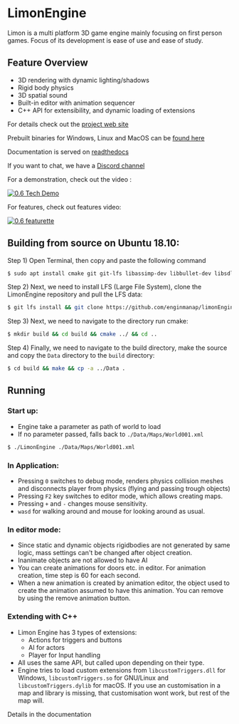 # LimonEngine

Limon is a multi platform 3D game engine mainly focusing on first person games. Focus of its development is ease of use and ease of study. 

## Feature Overview

- 3D rendering with dynamic lighting/shadows
- Rigid body physics
- 3D spatial sound
- Built-in editor with animation sequencer
- C++ API for extensibility, and dynamic loading of extensions

For details check out the [project web site](http://enginmanap.github.io/limonEngine/status.html)

Prebuilt binaries for Windows, Linux and MacOS can be [found here](https://github.com/enginmanap/limonEngine/releases)

Documentation is served on [readthedocs](https://limonengine.readthedocs.io/en/latest/)

If you want to chat, we have a [Discord channel](https://discord.gg/gqprbFd)

For a demonstration, check out the video :

[![0.6 Tech Demo](http://img.youtube.com/vi/quOlyDosGXc/0.jpg)](http://www.youtube.com/watch?v=quOlyDosGXc)

For features, check out features video:

[![0.6 featurette](http://img.youtube.com/vi/WOJUJjeV2Gw/0.jpg)](http://www.youtube.com/watch?v=WOJUJjeV2Gw)

## Building from source on Ubuntu 18.10:

Step 1) Open Terminal, then copy and paste the following command
```bash
$ sudo apt install cmake git git-lfs libassimp-dev libbullet-dev libsdl2-dev libsdl2-image-dev libfreetype6-dev libtinyxml2-dev libglew-dev build-essential libglm-dev libtinyxml2-dev
```
Step 2) Next, we need to install LFS (Large File System), clone the LimonEngine repository and pull the LFS data:
```bash
$ git lfs install && git clone https://github.com/enginmanap/limonEngine.git && cd limonEngine && git lfs pull
```
Step 3) Next, we need to navigate to the directory run cmake:
```bash
$ mkdir build && cd build && cmake ../ && cd ..
```
Step 4) Finally, we need to navigate to the build directory, make the source and copy the `Data` directory to the `build` directory:
```bash
$ cd build && make && cp -a ../Data .
```

## Running

### Start up: 
- Engine take a parameter as path of world to load
- If no parameter passed, falls back to `./Data/Maps/World001.xml`
```bash
$ ./LimonEngine ./Data/Maps/World001.xml
```

### In Application:
- Pressing `0` switches to debug mode, renders physics collision meshes and disconnects player from physics (flying and passing trough objects)
- Pressing `F2` key switches to editor mode, which allows creating maps.
- Pressing `+` and `-` changes mouse sensitivity.
- `wasd` for walking around and mouse for looking around as usual.

### In editor mode:
- Since static and dynamic objects rigidbodies are not generated by same logic, mass settings can't be changed after object creation.
- Inanimate objects are not allowed to have AI
- You can create animations for doors etc. in editor. For animation creation, time step is 60 for each second.
- When a new animation is created by animation editor, the object used to create the animation assumed to have this animation. You can remove by using the remove animation button.

### Extending with C++
- Limon Engine has 3 types of extensions:
    - Actions for triggers and buttons
    - AI for actors
    - Player for Input handling
- All uses the same API, but called upon depending on their type.
- Engine tries to load custom extensions from `libcustomTriggers.dll` for Windows, `libcustomTriggers.so` for GNU/Linux and `libcustomTriggers.dylib` for macOS. If you use an customisation in a map and library is missing, that customisation wont work, but rest of the map will.

Details in the documentation

